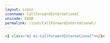 ```yaml
---
layout: icons
iconname: CallForwardInternational
unicode: EA9B
permalink: /icon/CallForwardInternational/
---
```


``` html
<i class="mi mi-CallForwardInternational"></i>
```
